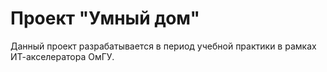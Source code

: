 # Проект "Умный дом"
Данный проект разрабатывается в период учебной практики в рамках ИТ-акселератора ОмГУ.

